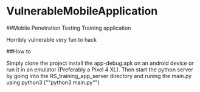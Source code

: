# VulnerableMobileApplication

##Moblie Penetration Testing Training application

Horribly vulnerable very fun to hack

##How to

Simply clone the project install the app-debug.apk on an android device or run it in an emulator (Preferably a Pixel 4 XL).
Then start the python server by going into the RS_training_app_server directory and runing the main.py using python3 (""python3 main.py"")
